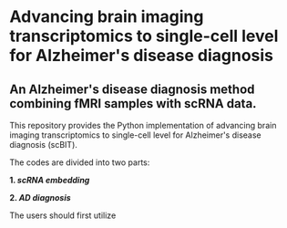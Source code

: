 # Advancing brain imaging transcriptomics to single-cell level for Alzheimer's disease diagnosis
## An Alzheimer's disease diagnosis method combining fMRI samples with scRNA data.

This repository provides the Python implementation of advancing brain imaging transcriptomics to single-cell level for Alzheimer's disease diagnosis (scBIT). 

The codes are divided into two parts:

**1. _scRNA embedding_**

**2. _AD diagnosis_**

The users should first utilize 
